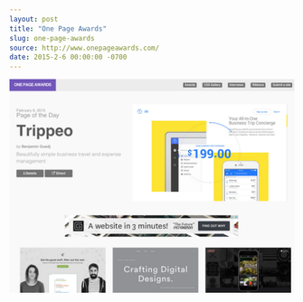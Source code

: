 ```yaml
---
layout: post
title: "One Page Awards"
slug: one-page-awards
source: http://www.onepageawards.com/
date: 2015-2-6 00:00:00 -0700
---
```


<img src="/screenshots/one-page-awards.jpg">
